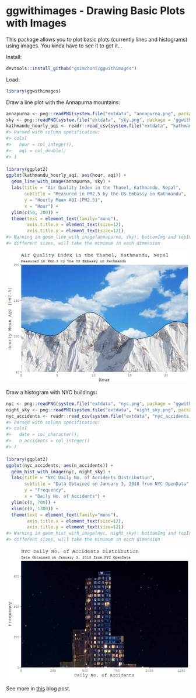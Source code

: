<!-- README.md is generated from README.Rmd. Please edit that file -->
ggwithimages - Drawing Basic Plots with Images
==============================================

This package allows you to plot basic plots (currently lines and histograms) using images. You kinda have to see it to get it...

Install:

``` r
devtools::install_github("gsimchoni/ggwithimages")
```

Load:

``` r
library(ggwithimages)
```

Draw a line plot with the Annapurna mountains:

``` r
annapurna <- png::readPNG(system.file("extdata", "annapurna.png", package = "ggwithimages"))
sky <- png::readPNG(system.file("extdata", "sky.png", package = "ggwithimages"))
kathmandu_hourly_aqi <- readr::read_csv(system.file("extdata", "kathmandu_hourly_aqi.csv", package = "ggwithimages"))
#> Parsed with column specification:
#> cols(
#>   hour = col_integer(),
#>   aqi = col_double()
#> )

library(ggplot2)
ggplot(kathmandu_hourly_aqi, aes(hour, aqi)) +
  geom_line_with_image(annapurna, sky) +
  labs(title = "Air Quality Index in the Thamel, Kathmandu, Nepal",
       subtitle = "Measured in PM2.5 by the US Embassy in Kathmandu",
       y = "Hourly Mean AQI [PM2.5]",
       x = "Hour") +
  ylim(c(50, 200)) +
  theme(text = element_text(family="mono"),
        axis.title.x = element_text(size=12),
        axis.title.y = element_text(size=12))
#> Warning in geom_line_with_image(annapurna, sky): bottomImg and topImg have
#> different sizes, will take the minimum in each dimension
```

![](README-Annapurna-1.png)

Draw a histogram with NYC buildings:

``` r
nyc <- png::readPNG(system.file("extdata", "nyc.png", package = "ggwithimages"))
night_sky <- png::readPNG(system.file("extdata", "night_sky.png", package = "ggwithimages"))
nyc_accidents <- readr::read_csv(system.file("extdata", "nyc_accidents.csv", package = "ggwithimages"))
#> Parsed with column specification:
#> cols(
#>   date = col_character(),
#>   n_accidents = col_integer()
#> )

library(ggplot2)
ggplot(nyc_accidents, aes(n_accidents)) +
  geom_hist_with_image(nyc, night_sky) +
  labs(title = "NYC Daily No. of Accidents Distribution",
       subtitle = "Data Obtained on January 3, 2018 from NYC OpenData",
       y = "Frequency",
       x = "Daily No. of Accidents") +
  ylim(c(0, 700)) +
  xlim(c(0, 1300)) +
  theme(text = element_text(family="mono"),
        axis.title.x = element_text(size=12),
        axis.title.y = element_text(size=12))
#> Warning in geom_hist_with_image(nyc, night_sky): bottomImg and topImg have
#> different sizes, will take the minimum in each dimension
```

![](README-NYC-1.png)

See more in [this](TODO) blog post.
